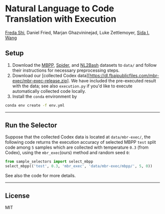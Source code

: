 # Natural Language to Code Translation with Execution
[Freda Shi](mailto:freda@ttic.edu), Daniel Fried, Marjan Ghazvininejad, Luke Zettlemoyer, [Sida I. Wang](mailto:sida@fb.com)

## Setup
1. Download the [MBPP](https://github.com/google-research/google-research/tree/master/mbpp), [Spider](https://yale-lily.github.io/spider), and [NL2Bash](https://github.com/TellinaTool/nl2bash) datasets to `data/` and follow their instructions for necessary preprocessing steps. 
2. Download our [collected Codex data][https://dl.fbaipublicfiles.com/mbr-exec/mbr-exec-release.zip]. We have included the pre-executed result with the data; see also `execution.py` if you'd like to execute automatically collected code locally. 
3. Install the `conda` environment by 
```bash
conda env create -f env.yml
```
--- 
## Run the Selector
Suppose that the collected Codex data is located at `data/mbr-exec/`, the following code returns the execution accuracy of selected MBPP `test` split code among `5` samples which are collected with temperature `0.3` (from Codex), using the `mbr_exec`(ours) method and random seed `0`: 

```python
from sample_selectors import select_mbpp
select_mbpp(('test', 0.3, 'mbr_exec', 'data/mbr-exec/mbpp/', 5, 0))
```

See also the code for more details. 



--- 
## License
MIT
